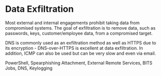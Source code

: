 # Data Exfiltration

Most external and internal engagements prohibit taking data from compromised systems.  The goal of exfiltration is to remove data, such as passwords, keys, customer/employee data, from a compromised target.

DNS is commonly used as an exfiltration method as well as HTTPS due to its encryption - DNS-over-HTTPS is excellent at data exfiltration.  In addition, ICMP can also be used but can be very slow and even via email.

PowerShell, Spearphishing Attachment, External Remote Services, BITS Jobs, DNS, Keylogging